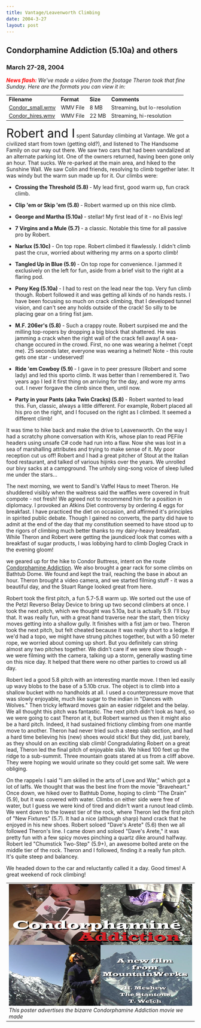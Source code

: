 ```yaml
---
title: Vantage/Leavenworth Climbing
date: 2004-3-27
layout: post
---
```


<h2>Condorphamine Addiction (5.10a) and others</h2>
<h3>March 27-28, 2004</h3>

<p>
<p><i><b><font color="red">News flash:</font></b> We've made a video from the footage Theron took that fine Sunday. Here are the formats you can view it in:</i>
</p>
</p>
<p>
<center>
<table>
<tr>
<td><b>Filename</b></td>
<td><b>Format</b></td>
<td><b>Size</b></td>
<td><b>Comments</b></td>
</tr>
</p>
<p>
<tr>
<td><a href="condor_small.wmv">Condor_small.wmv</a></td>
<td>WMV File</td>
<td>8 MB</td>
<td>Streaming, but lo-resolution</td>
</tr>
</p>
<p>
<tr>
<td><a href="condor_hires.wmv">Condor_hires.wmv</a></td>
<td>WMV File</td>
<td>22 MB</td>
<td>Streaming, hi-resolution</td>
</tr>
</table>
</center>
</p>
<p></p>
<p>
<font size="+3">Robert and I</font> spent Saturday climbing at Vantage. We got a civilized start from town (getting old?),
and listened to The Handsome Family on our way out there. We saw two cars that had been vandalized
at an alternate parking lot. One of the owners returned, having been gone only an hour. That sucks.
We re-parked at the main area, and hiked to the Sunshine Wall. We saw Colin and friends, resolving
to climb together later. It was windy but the warm sun made up for it. Our climbs were:
</p>
<p>
<ul>
<li>
<b>Crossing the Threshold (5.8) </b>- My lead first, good warm up, fun crack climb.
</li>
</p>
<p>
<li>
<b>Clip 'em or Skip 'em (5.8) </b>- Robert warmed up on this nice climb.
</li>
</p>
<p>
<li>
<b>George and Martha (5.10a) </b>- stellar! My first lead of it - no Elvis leg!
</li>
</p>
<p>
<li>
<b>7 Virgins and a Mule (5.7) </b>- a classic. Notable this time for all passive pro by Robert.
</li>
</p>
<p>
<li>
<b>Narlux (5.10c) </b>- On top rope. Robert climbed it flawlessly. 
I didn't climb past the crux, worried about withering my arms on a sporto climb!
</li>
</p>
<p>
<li>
<b>Tangled Up in Blue (5.9) </b>- On top rope for convenience. 
I jammed it exclusively on the left for fun, aside from a brief visit to the right at a flaring pod.
</li>
</p>
<p>
<li>
<b>Pony Keg (5.10a) </b>- I had to rest on the lead near the top. Very fun climb though. Robert followed it
and was getting all kinds of no hands rests. I have been focusing so much on crack climbing, that
I developed tunnel vision, and can't see any holds outside of the crack! So silly to be placing
gear on a tiring fist jam.
</li>
</p>
<p>
<li>
<b>M.F. 206er's (5.8) </b>- Such a crappy route. Robert surpised me and the milling top-ropers by dropping
a big block that shattered. He was jamming a crack when the right wall of the crack fell away! A
sea-change occured in the crowd. First, no one was wearing a helmet ('cept me). 25 seconds later,
everyone was wearing a helmet! Note - this route gets one star - undeserved!
</li>
</p>
<p>
<li>
<b>Ride 'em Cowboy (5.9) </b>- I gave in to peer pressure (Robert and some lady) and led this sporto climb.
It was better than I remembered it. Two years ago I led it first thing on arriving for the day, and
wore my arms out. I never forgave the climb since then, until now.
</li>
</p>
<p>
<li>
<b>Party in your Pants (aka Twin Cracks) (5.8) </b>- Robert wanted to lead this. Fun, classic, always a little
different. For example, Robert placed all his pro on the right, and I focused on the right as I climbed.
It seemed a different climb!
</li>
</p>
<p>
</ul>
</p>
<p>
It was time to hike back and make the drive to Leavenworth. On the way I had a scratchy phone conversation
with Kris, whose plan to read PEFile headers using unsafe C# code had run into a flaw. Now she was lost
in a sea of marshalling attributes and trying to make sense of it. My poor reception cut us off!
Robert and I had a great pitcher of Stout at the Italian food restaurant, and talked of various 
hijinks over the years. We unrolled our bivy sacks at a campground. The unholy sing-song voice of sleep
lulled me under the stars...
</p>
<p>
The next morning, we went to Sandi's Vaffel Haus to meet Theron. He shuddered visibly when the waitress
said the waffles were covered in fruit compote - not fresh! We agreed not to recommend him for a position
in diplomacy. I provoked an Atkins Diet controversy by ordering 4 eggs for breakfast. I have practiced the
diet on occasion, and affirmed it's principles in spirited public debate. Though I gained no converts,
the party did have to admit at the end of the day that my constitution seemed to have stood up to the
rigors of climbing much better thanks to my dairy-heavy breakfast. While Theron and Robert were getting
the jaundiced look that comes with a breakfast of sugar products, I was lobbying hard to climb Dogleg
Crack in the evening gloom!
</p>
<p>
we geared up for the hike to Condor Buttress, intent on the route <a href="images/condorphamine.jpg">
Condorphamine Addiction</a>. We also brought a gear rack for some climbs on Bathtub
Dome.  We found and kept the trail, reaching the base in about an hour. Theron brought a video camera,
and we started filming stuff - it was a beautiful day, and the Stuart Range looked great from here.
</p>
<p>
Robert took the first pitch, a fun 5.7-5.8 warm up. We sorted out the use of the Petzl Reverso Belay Device
to bring up two second climbers at once. I took the next pitch, which we thought was 5.10a, but is actually
5.9. I'll buy that. It was really fun, with a great hand traverse near the start, then tricky moves getting
into a shallow gully. It finishes with a fist jam or two. Theron took the next pitch, but felt cheated
because it was really short to a ledge. If we'd had a topo, we might have strung pitches together, but
with a 50 meter rope, we worried about coming up short. But you definitely can string almost any two
pitches together. We didn't care if we were slow though - we were filming with the camera, talking up
a storm, generally wasting time on this nice day. It helped that there were no other parties to
crowd us all day.
</p>
<p>
Robert led a good 5.8 pitch with an interesting mantle move. I then led easily up wavy blobs to the
base of a 5.10b crux. The object is to climb into a shallow bucket with no handholds at all. I used a
counterpressure move that was slowly enjoyable, much like sugar to the indian in "Dances with Wolves."
Then tricky leftward moves gain an easier ridgelet and the belay. We all thought this pitch was
fantastic. The next pitch didn't look as hard, so we were going to cast Theron at it, but Robert 
warned us then it might also be a hard pitch. Indeed, it had sustained frictiony climbing from one
mantle move to another. Theron had never tried such a steep slab section, and had a hard time
believing his (new) shoes would stick! But they did, just barely, as they should on an exciting slab
climb! Congradulating Robert on a great lead, Theron led the final pitch of enjoyable slab.
We hiked 100 feet up the ridge to a sub-summit. Three mountain goats stared at us from a cliff above.
They were hoping we would urinate so they could get some salt. We were obliging.
</p>
<p>
On the rappels I said "I am skilled in the arts of Love and War," which got a lot of laffs. We
thought that was the best line from the movie "Braveheart." Once down, we hiked over to Bathtub
Dome, hoping to climb "The Drain" (5.9), but it was covered with water. Climbs on either side were
free of water, but I guess we were kind of tired and didn't want a runout lead climb. We went down
to the lowest tier of the rock, where Theron led the first pitch of "New Fixtures" (5.7). It had
a nice (although sharp) hand crack that he enjoyed in his new shoes. Robert soloed
"Dave's Arete" (5.6) then we all followed Theron's line. I came down and soloed "Dave's Arete,"
it was pretty fun with a few spicy moves pinching a quartz dike around halfway. Robert led
"Chumstick Two-Step" (5.9+), an awesome bolted arete on the middle tier of the rock. Theron and
I followed, finding it a really fun pitch. It's quite steep and balancey. 
</p>
<p>
We headed down to the car and reluctantly called it a day. Good times! A great weekend of rock
climbing! 
</p>
<p></p>
<p>

</td>

<td width="30%" valign=top>
<table>
<tr><td>
<a href="images/titlepage.jpg"><img src="images/titlepage.jpg"></a><br>
<i>This poster advertises the bizarre Condorphamine Addiction movie we made</i>
</td></tr>
</table>

